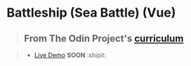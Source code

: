# Battleship (Sea Battle) (Vue)

> ## From The Odin Project's [curriculum](https://www.theodinproject.com/courses/javascript/lessons/battleship)

> - [Live Demo]() **SOON** :shipit:
